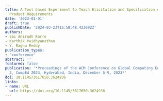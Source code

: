 ```yaml
---
title: A Tool based Experiment to Teach Elicitation and Specification of Virtual Reality
  Product Requirements
date: '2023-01-01'
draft: true
publishDate: '2024-03-23T15:50:48.423092Z'
authors:
- Sai Anirudh Karre
- Karthik Vaidhyanathan
- Y. Raghu Reddy
publication_types:
- 'conference'
abstract: ''
featured: false
publication: '*Proceedings of the ACM Conference on Global Computing Education Vol
  2, CompEd 2023, Hyderabad, India, December 5-9, 2023*'
doi: 10.1145/3617650.3624936
links:
- name: URL
  url: https://doi.org/10.1145/3617650.3624936
---
```


